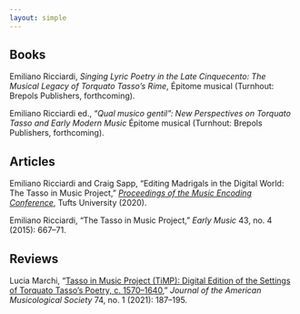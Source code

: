 ```yaml
---
layout: simple
---
```


<div style="height:50x;"></div>

<h2> Books </h2>

Emiliano Ricciardi, <i>Singing Lyric Poetry in the Late Cinquecento:
The Musical Legacy of Torquato Tasso’s Rime</i>, Épitome musical
(Turnhout: Brepols Publishers, forthcoming).

Emiliano Ricciardi ed., “<i>Qual musico gentil”: New Perspectives
on Torquato Tasso and Early Modern Music</i> Épitome musical
(Turnhout: Brepols Publishers, forthcoming).

<h2> Articles </h2>

Emiliano Ricciardi and Craig Sapp, “Editing Madrigals in the Digital
World: The Tasso in Music Project,” <i><a href="https://music-encoding.org/conference/proceedings.html">Proceedings of the Music Encoding Conference</a></i>, Tufts University (2020).

Emiliano Ricciardi, “The Tasso in Music Project,” <i>Early Music</i> 43, no. 4 (2015): 667&ndash;71.

<h2> Reviews </h2>


Lucia Marchi, “<a target="_blank"
href="https://online.ucpress.edu/jams/article-abstract/74/1/187/116881/Tasso-in-Music-Project-TiMP-Digital-Edition-of-the?redirectedFrom=fulltext">Tasso
in Music Project (TiMP): Digital Edition of the Settings of Torquato
Tasso’s Poetry, c. 1570–1640</a>,” <i>Journal of the American Musicological
Society</i> 74, no. 1 (2021): 187&ndash;195.


